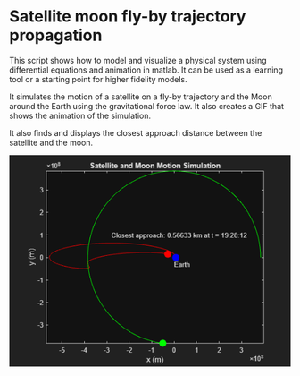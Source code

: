 # Satellite moon fly-by trajectory propagation

This script shows how to model and visualize a physical system using differential equations and animation in matlab. It can be used as a learning tool or a starting point for higher fidelity models.

It simulates the motion of a satellite on a fly-by trajectory and the Moon around the Earth using the gravitational force law. It also creates a GIF that shows the animation of the simulation.

It also finds and displays the closest approach distance between the satellite and the moon.

![](https://github.com/Tukannn/trajectory-propagation/blob/main/live_plot.gif)
